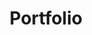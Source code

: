 ---
layout: portfolio
title: Portfolio
description: 
permalink: /portfolio/
background: '/img/background/bg-search.jpg'
hide: true
---